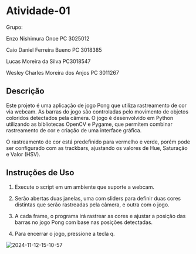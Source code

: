 # Atividade-01

Grupo:

Enzo Nishimura Onoe PC 3025012         

Caio Daniel Ferreira Bueno PC 3018385

Lucas Moreira da Silva PC3018547

Wesley Charles Moreira dos Anjos PC 3011267

## Descrição

Este projeto é uma aplicação de jogo Pong que utiliza rastreamento de cor via webcam. As barras do jogo são controladas pelo movimento de objetos coloridos detectados pela câmera. O jogo é desenvolvido em Python utilizando as bibliotecas OpenCV e Pygame, que permitem combinar rastreamento de cor e criação de uma interface gráfica.

O rastreamento de cor está predefinido para vermelho e verde, porém pode ser configurado com as trackbars, ajustando os valores de Hue, Saturação e Valor (HSV).

## Instruções de Uso

1. Execute o script em um ambiente que suporte a webcam.

2. Serão abertas duas janelas, uma com sliders para definir duas cores distintas que serão rastreadas pela câmera, e outra com o jogo.

3. A cada frame, o programa irá rastrear as cores e ajustar a posição das barras no jogo Pong com base nas posições detectadas.

4. Para encerrar o jogo, pressione a tecla q.

![2024-11-12-15-10-57](https://github.com/user-attachments/assets/7586d500-7e72-42dd-8bf9-7ba985f492f7)

